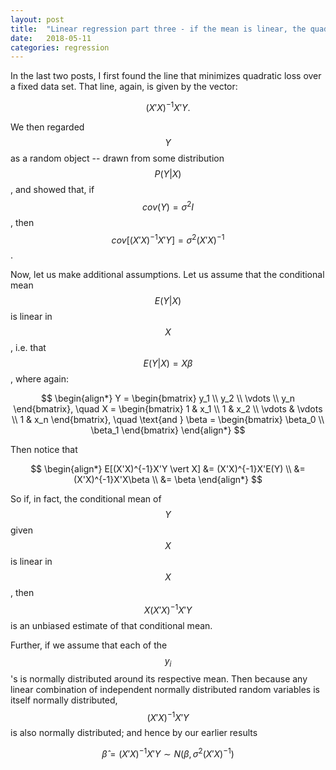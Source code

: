 ```yaml
---
layout: post
title:  "Linear regression part three - if the mean is linear, the quadratic loss minimizing line is an unbiased estimate of that mean. A normal response yields normality in the quadratic loss minimizer."
date:   2018-05-11
categories: regression
---
```


In the last two posts, I first found the line that minimizes quadratic loss over a fixed data set. That line, again, is given by the vector:

$$
	(X'X)^{-1}X'Y.
$$


We then regarded $$Y$$ as a random object -- drawn from some distribution $$P(Y \vert X)$$, and showed that, if $$cov(Y) = \sigma^2 I$$, then $$cov[(X'X)^{-1}X'Y] = \sigma^2 (X'X)^{-1}$$.

Now, let us make additional assumptions.  Let us assume that the conditional mean $$E(Y \vert X)$$ is linear in $$X$$, i.e. that $$E(Y \vert X) = X\beta$$, where again: 

$$
	\begin{align*}
		Y = \begin{bmatrix}
			y_1 \\
			y_2 \\
			\vdots \\
			y_n
		\end{bmatrix}, \quad
		X = \begin{bmatrix}
			1 & x_1 \\
			1 & x_2 \\
			\vdots & \vdots \\
			1 & x_n
		\end{bmatrix}, \quad \text{and }
		\beta = \begin{bmatrix}
			\beta_0 \\
			\beta_1
		\end{bmatrix}
	\end{align*}
$$

Then notice that 

$$
\begin{align*}
	E[(X'X)^{-1}X'Y \vert X] &= (X'X)^{-1}X'E(Y) \\
	&= (X'X)^{-1}X'X\beta \\
	&= \beta
\end{align*}
$$

So if, in fact, the conditional mean of $$Y$$ given $$X$$ is linear in $$X$$, then $$X(X'X)^{-1}X'Y$$ is an unbiased estimate of that conditional mean. 

Further, if we assume that each of the $$y_i$$'s is normally distributed around its respective mean. Then because any linear combination of independent normally distributed random variables is itself normally distributed, $$(X'X)^{-1}X'Y$$ is also normally distributed; and hence by our earlier results 

$$\hat{\beta} = (X'X)^{-1}X'Y \sim N(\beta, \sigma^2(X'X)^{-1})$$



